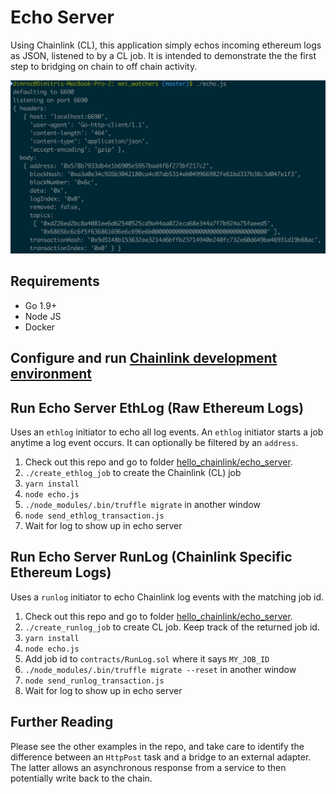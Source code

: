 # Echo Server

Using Chainlink (CL), this application simply echos incoming ethereum logs
as JSON, listened to by a CL job. It is intended to demonstrate the the first
step to bridging on chain to off chain activity.

![Log Echo Server](screenshot.jpg?raw=true "Log Echo Server")

## Requirements

- Go 1.9+
- Node JS
- Docker

## Configure and run [Chainlink development environment](../README.md)

## Run Echo Server EthLog (Raw Ethereum Logs)

Uses an `ethlog` initiator to echo all log events. An `ethlog` initiator starts
a job anytime a log event occurs. It can optionally be filtered by an `address`.

1. Check out this repo and go to folder [hello_chainlink/echo_server](https://github.com/smartcontractkit/hello_chainlink/tree/master/echo_server).
2. `./create_ethlog_job` to create the Chainlink (CL) job
3. `yarn install`
4. `node echo.js`
5. `./node_modules/.bin/truffle migrate` in another window
6. `node send_ethlog_transaction.js`
7. Wait for log to show up in echo server

## Run Echo Server RunLog (Chainlink Specific Ethereum Logs)

Uses a `runlog` initiator to echo Chainlink log events with the matching job id.

1. Check out this repo and go to folder [hello_chainlink/echo_server](https://github.com/smartcontractkit/hello_chainlink/tree/master/echo_server).
2. `./create_runlog_job` to create CL job. Keep track of the returned job id.
3. `yarn install`
4. `node echo.js`
5. Add job id to `contracts/RunLog.sol` where it says `MY_JOB_ID`
5. `./node_modules/.bin/truffle migrate --reset` in another window
6. `node send_runlog_transaction.js`
7. Wait for log to show up in echo server


## Further Reading

Please see the other examples in the repo, and take care to
identify the difference between an `HttpPost` task and a bridge to an external
adapter. The latter allows an asynchronous response from a service to
then potentially write back to the chain.
